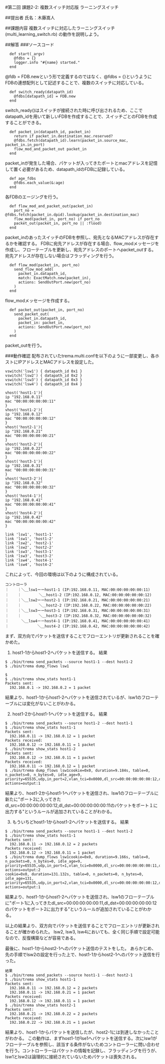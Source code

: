 #第二回 課題2-2: 複数スイッチ対応版 ラーニングスイッチ

##提出者
氏名：木藤嵩人

##課題内容
複数スイッチに対応したラーニングスイッチ (multi_learning_switch.rb) の動作を説明しよう。

##解答
###ソースコード
```
  def start(_argv)
    @fdbs = {}
    logger.info "#{name} started."
  end
```
@fdb = FDB.newという形で定義するのではなく、@fdbs = {}というようにFDBの連想配列として記述することで、複数のスイッチに対応している。


```
  def switch_ready(datapath_id)
    @fdbs[datapath_id] = FDB.new
  end
```
switch_ready()はスイッチが接続された時に呼び出されるため、ここでdatapath_idを用いて新しいFDBを作成することで、スイッチごとのFDBを作成することができる。

```
  def packet_in(datapath_id, packet_in)
    return if packet_in.destination_mac.reserved?
    @fdbs.fetch(datapath_id).learn(packet_in.source_mac, packet_in.in_port)
    flow_mod_and_packet_out packet_in
  end
```
packet_inが発生した場合、パケットが入ってきたポートとmacアドレスを記憶して置く必要があるため、datapath_idのFDBに記録している。

```
  def age_fdbs
    @fdbs.each_value(&:age)
  end
```
各FDBのエージングを行う。

```
  def flow_mod_and_packet_out(packet_in)
    port_no = @fdbs.fetch(packet_in.dpid).lookup(packet_in.destination_mac)
    flow_mod(packet_in, port_no) if port_no
    packet_out(packet_in, port_no || :flood)
  end
```
packet_inのあったスイッチのFDBを参照し、宛先となるMACアドレスが存在するかを確認する。
FDBに宛先アドレスが存在する場合、flow_modメッセージを作成し、フローテーブルを更新し、宛先アドレスのポートへpacket_outする。
宛先アドレスが存在しない場合はフラッディングを行う。

```
  def flow_mod(packet_in, port_no)
    send_flow_mod_add(
      packet_in.datapath_id,
      match: ExactMatch.new(packet_in),
      actions: SendOutPort.new(port_no)
    )
  end
```
flow_modメッセージを作成する。

```
  def packet_out(packet_in, port_no)
    send_packet_out(
      packet_in.datapath_id,
      packet_in: packet_in,
      actions: SendOutPort.new(port_no)
    )
  end
```
packet_outを行う。

###動作確認
配布されていたtrema.multi.confを以下のように一部変更し、各ホストにIPアドレスとMACアドレスを設定した。
```
vswitch('lsw1') { datapath_id 0x1 }
vswitch('lsw2') { datapath_id 0x2 }
vswitch('lsw3') { datapath_id 0x3 }
vswitch('lsw4') { datapath_id 0x4 }

vhost('host1-1'){
ip "192.168.0.11"
mac "00:00:00:00:00:11"
}
vhost('host1-2'){
ip "192.168.0.12"
mac "00:00:00:00:00:12"
}
vhost('host2-1'){
ip "192.168.0.21"
mac "00:00:00:00:00:21"
}
vhost('host2-2'){
ip "192.168.0.22"
mac "00:00:00:00:00:22"
}
vhost('host3-1'){
ip "192.168.0.31"
mac "00:00:00:00:00:31"
}
vhost('host3-2'){
ip "192.168.0.32"
mac "00:00:00:00:00:32"
}
vhost('host4-1'){
ip "192.168.0.41"
mac "00:00:00:00:00:41"
}
vhost('host4-2'){
ip "192.168.0.42"
mac "00:00:00:00:00:42"
}

link 'lsw1', 'host1-1'
link 'lsw1', 'host1-2'
link 'lsw2', 'host2-1'
link 'lsw2', 'host2-2'
link 'lsw3', 'host3-1'
link 'lsw3', 'host3-2'
link 'lsw4', 'host4-1'
link 'lsw4', 'host4-2'
```
これによって、今回の環境は以下のように構成されている。

```
コントローラ
｜    ｜＼＿lsw1ーーhost1-1 (IP:192.168.0.11, MAC:00:00:00:00:00:11)
｜    ｜        ＼＿host1-2 (IP:192.168.0.12, MAC:00:00:00:00:00:12)
｜    ｜＼＿lsw2ーーhost2-1 (IP:192.168.0.21, MAC:00:00:00:00:00:21)
｜    ｜        ＼＿host2-2 (IP:192.168.0.22, MAC:00:00:00:00:00:22)
｜    ｜＼＿lsw3ーーhost3-1 (IP:192.168.0.31, MAC:00:00:00:00:00:31)
｜    ｜        ＼＿host3-2 (IP:192.168.0.32, MAC:00:00:00:00:00:32)
｜ 　   ＼＿lsw4ーーhost4-1 (IP:192.168.0.41, MAC:00:00:00:00:00:41)
｜             ＼＿host4-2 (IP:192.168.0.42, MAC:00:00:00:00:00:42)
```

まず、双方向でパケットを送信することでフローエントリが更新されることを確かめた。
1. host1-1からhost1-2へパケットを送信する。
結果
```
$ ./bin/trema send_packets --source host1-1 --dest host1-2
$ ./bin/trema dump_flows lsw1

$
$ ./bin/trema show_stats host1-1
Packets sent:
  192.168.0.1 -> 192.168.0.2 = 1 packet
```
結果より、host1-1からhost1-2へパケットを送信されているが、lsw1のフローテーブルには変化がないことがわかる。

2. host1-2からhost1-1へパケットを送信する。
結果
```
$ ./bin/trema send_packets --source host1-2 --dest host1-1
$ ./bin/trema show_stats host1-1
Packets sent:
  192.168.0.11 -> 192.168.0.12 = 1 packet
Packets received:
  192.168.0.12 -> 192.168.0.11 = 1 packet
$ ./bin/trema show_stats host1-2
Packets sent:
  192.168.0.12 -> 192.168.0.11 = 1 packet
Packets received:
  192.168.0.11 -> 192.168.0.12 = 1 packet
$ ./bin/trema dump_flows lsw1cookie=0x0, duration=9.184s, table=0, n_packets=0, n_bytes=0, idle_age=9, priority=65535,udp,in_port=2,vlan_tci=0x0000,dl_src=00:00:00:00:00:12,dl_dst=00:00:00:00:00:11,nw_src=192.168.0.12,nw_dst=192.168.0.11,nw_tos=0,tp_src=0,tp_dst=0 actions=output:1
```
結果より、host1-2からhost1-1へパケットを送信され、lsw1のフローテーブルに新たに"ポート2に入ってきたdl_src=00:00:00:00:00:12,dl_dst=00:00:00:00:00:11のパケットをポート１に出力する"というルールが追加されていることがわかる。

3. もういちどhost1-1からhost1-2へパケットを送信する。
結果
```
$ ./bin/trema send_packets --source host1-1 --dest host1-2
$ ./bin/trema show_stats host1-1
Packets sent:
  192.168.0.11 -> 192.168.0.12 = 2 packets
Packets received:
  192.168.0.12 -> 192.168.0.11 = 1 packet
$ ./bin/trema dump_flows lsw1cookie=0x0, duration=9.166s, table=0, n_packets=0, n_bytes=0, idle_age=9, priority=65535,udp,in_port=1,vlan_tci=0x0000,dl_src=00:00:00:00:00:11,dl_dst=00:00:00:00:00:12,nw_src=192.168.0.11,nw_dst=192.168.0.12,nw_tos=0,tp_src=0,tp_dst=0 actions=output:2
cookie=0x0, duration=131.132s, table=0, n_packets=0, n_bytes=0, idle_age=131, priority=65535,udp,in_port=2,vlan_tci=0x0000,dl_src=00:00:00:00:00:12,dl_dst=00:00:00:00:00:11,nw_src=192.168.0.12,nw_dst=192.168.0.11,nw_tos=0,tp_src=0,tp_dst=0 actions=output:1
```
結果より、host1-1からhost1-2へパケットを送信され、lsw1のフローテーブルに"ポート1に入ってきたdl_src=00:00:00:00:00:11,dl_dst=00:00:00:00:00:12のパケットをポート2に出力する"というルールが追加されていることがわかる。

以上の結果より、双方向でパケットを送信することでフローエントリが更新されることが確かめられた。
lsw2, lsw3, lsw4においても、全く同じ手順で設定可能なので、反復構築などが容易である。

最後に、host1-1からhost2-1へのパケット送信のテストをした。
あらかじめ、先の手順でlsw2の設定を行った上で、host1-1からhost2-1へのパケット送信を行った。
```
結果
$ ./bin/trema send_packets --source host1-1 --dest host2-1
$ ./bin/trema show_stats host1-1
Packets sent:
  192.168.0.11 -> 192.168.0.12 = 2 packets
  192.168.0.11 -> 192.168.0.21 = 1 packet
Packets received:
  192.168.0.12 -> 192.168.0.11 = 1 packet
$ ./bin/trema show_stats host2-1
Packets sent:
  192.168.0.21 -> 192.168.0.22 = 2 packets
Packets received:
  192.168.0.22 -> 192.168.0.21 = 1 packet
```
結果より、host1-1からパケットを送信したが、host2-1には到達しなかったことがわかる。
この動作は、まずhost1-1がlse1へパケットを送信する。次にlsw1がフローテーブルを参照し、該当する条件がないためコントローラーに問い合わせを行う。コントローラーはパケットの情報を記録し、フラッディングを行うが、lsw1とlsw2は論理的に接続されていないためパケットは喪失される。
